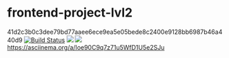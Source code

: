 # frontend-project-lvl2
41d2c3b0c3dee79bd77aaee6ece9ea5e05bede8c2400e9128bb6987b46a440d9
[![Build Status](https://travis-ci.org/Altuninovich/Altuninovich-frontend-project-lvl2.svg?branch=master)](https://travis-ci.org/Altuninovich/Altuninovich-frontend-project-lvl2)
<a href="https://codeclimate.com/github/Altuninovich/frontend-project-lvl2/maintainability"><img src="https://api.codeclimate.com/v1/badges/468693a6ff577fc31a60/maintainability" /></a>
<a href="https://codeclimate.com/github/Altuninovich/frontend-project-lvl2/test_coverage"><img src="https://api.codeclimate.com/v1/badges/468693a6ff577fc31a60/test_coverage" /></a>
 https://asciinema.org/a/Ioe90C9q7z71u5WfD1U5e2SJu